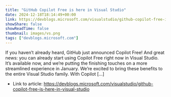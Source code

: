 ```yaml
---
title: "GitHub Copilot Free is here in Visual Studio"
date: 2024-12-18T18:14:49+00:00
link: https://devblogs.microsoft.com/visualstudio/github-copilot-free-is-here-in-visual-studio
showShare: false
showReadTime: false
thumbnail: images/vs.png
tags: ["devblogs.microsoft.com"]
---
```

If you haven’t already heard, GitHub just announced Copilot Free! And great news: you can already start using Copilot Free right now in Visual Studio. It’s available now, and we’re putting the finishing touches on a more streamlined experience in January. We’re excited to bring these benefits to the entire Visual Studio family. With Copilot […]

- Link to article: https://devblogs.microsoft.com/visualstudio/github-copilot-free-is-here-in-visual-studio